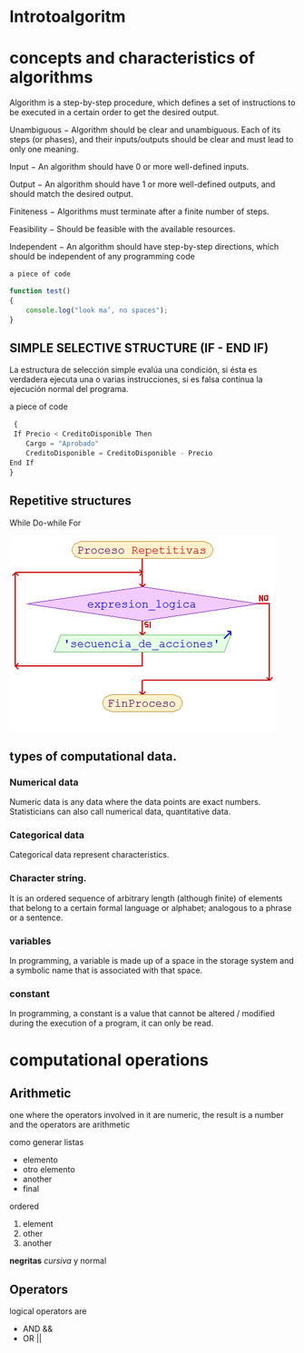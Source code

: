 # Introtoalgoritm
 
# concepts and characteristics of algorithms

 Algorithm is a step-by-step procedure, which defines a set of instructions to be executed in a certain order to get the desired output. 
 
 Unambiguous − Algorithm should be clear and unambiguous. Each of its steps (or phases), and their inputs/outputs should be clear and must lead to only one meaning.

Input − An algorithm should have 0 or more well-defined inputs.

Output − An algorithm should have 1 or more well-defined outputs, and should match the desired output.

Finiteness − Algorithms must terminate after a finite number of steps.

Feasibility − Should be feasible with the available resources.

Independent − An algorithm should have step-by-step directions, which should be independent of any programming code


    a piece of code
```javascript
function test() 
{​​​​​​ 
    console.log("look ma’, no spaces");
}​​​​​​
```
 
## SIMPLE SELECTIVE STRUCTURE (IF - END IF)
 
 La estructura de selección simple evalúa una condición, si ésta es verdadera ejecuta una o varias instrucciones, si es falsa continua la ejecución normal del programa.
 
  a piece of code
```javascript
 {​​​​​​ 
 If Precio < CreditoDisponible Then
    Cargo = "Aprobado" 
    CreditoDisponible = CreditoDisponible - Precio
End If
}​​​​​​
```

## Repetitive structures
While
Do-while
For

![alt text](https://github.com/gume1311/Introtoalgoritm/blob/main/Reptitivas.png)

##  types of computational data.

### Numerical data
Numeric data is any data where the data points are exact numbers. Statisticians can also call numerical data, quantitative data.


### Categorical data
Categorical data represent characteristics.

### Character string.

It is an ordered sequence of arbitrary length (although finite) of elements that belong to a certain formal language or alphabet; analogous to a phrase or a sentence.

### variables
In programming, a variable is made up of a space in the storage system and a symbolic name that is associated with that space.

### constant
In programming, a constant is a value that cannot be altered / modified during the execution of a program, it can only be read.


# computational operations

## Arithmetic

one where the operators involved in it are numeric, the result is a number and the operators are arithmetic

como generar listas
* elemento
* otro elemento
* another
* final
 
ordered
1. element 
2. other
3. another
 
**negritas** _cursiva_ y normal
 
## Operators
logical operators are 
* AND  &&
* OR  ||
